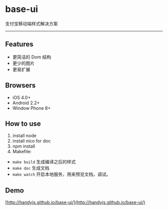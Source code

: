# base-ui

支付宝移动端样式解决方案
___

## Features

* 更简洁的 Dom 结构
* 更少的图片
* 更易扩展

## Browsers

* iOS 4.0+
* Android 2.2+
* Window Phone 8+

## How to use

1. install node
2. install nico for doc
3. npm install
4. Makefile:
  * `make build` 生成编译之后的样式
  * `make doc` 生成文档
  * `make watch` 开启本地服务，用来预览文档，调试。

## Demo

[http://handyjs.github.io/base-ui/](http://handyjs.github.io/base-ui/)
